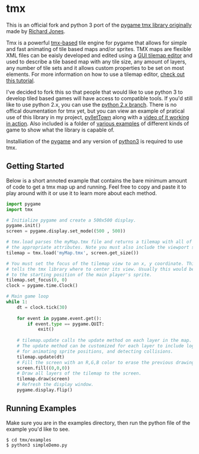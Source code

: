 tmx
===

This is an official fork and python 3 port of the [pygame tmx library originally](https://bitbucket.org/r1chardj0n3s/pygame-tutorial/src/995c364f087cc24e20682f642b3b406e7e3dcdae/tmx.py) made by [Richard Jones](https://bitbucket.org/r1chardj0n3s). 

Tmx is a powerful [tmx-based](https://github.com/bjorn/tiled/wiki/TMX-Map-Format) tile engine for pygame that allows for simple and fast animating of tile based maps and/or sprites. TMX maps are flexible XML files can be eaisly developed and edited using a [GUI tilemap editor](http://www.mapeditor.org/) and used to describe a tile based map with any tile size, any amount of layers, any number of tile sets and it allows custom properties to be set on most elements. For more information on how to use a tilemap editor, [check out this tutorial](http://gamedev.tutsplus.com/tutorials/level-design/introduction-to-tiled-map-editor/).

I've decided to fork this so that people that would like to use python 3 to develop tiled based games will have access to compatible tools. If you'd still like to use python 2.x, you can use the [python 2.x branch](https://github.com/RenfredH04/tmx/tree/python2.x).
There is no offical doumentation for tmx yet, but you can view an example of pratical use of this library in my project, [pylletTown](https://github.com/RenfredH04/pylletTown) along with a [video of it working in action](http://youtu.be/KnOMXyqbxqY).
Also included is a folder of [various examples](https://github.com/RenfredH04/tmx#running-examples) of different kinds of game to show what the library is capable of. 

Installiation of the [pygame](http://www.pygame.org/install.html) and any version of [python3](http://www.python.org/getit/) is required to use tmx.

## Getting Started

Below is a short annoted example that contains the bare minimum amount of code to get a tmx map up and running. Feel free to copy and paste it to play around with it or use it to learn more about each method.

```python
import pygame
import tmx

# Initialize pygame and create a 500x500 display.
pygame.init()
screen = pygame.display.set_mode((500 , 500))

# tmx.load parses the myMap.tmx file and returns a tilemap with all of
# the appropriate attributes. Note you must also include the viewport size. 
tilemap = tmx.load('myMap.tmx', screen.get_size())

# You must set the focus of the tilemap view to an x, y coordinate. This 
# tells the tmx library where to center its view. Usually this would be set 
# to the starting position of the main player's sprite.
tilemap.set_focus(0, 0)
clock = pygame.time.Clock()

# Main game loop
while 1:
    dt = clock.tick(30)
    
    for event in pygame.event.get():
        if event.type == pygame.QUIT:
            exit()
    
    # tilemap.update calls the update method on each layer in the map.
    # The update method can be customized for each layer to include logic
    # for animating sprite positions, and detecting collisions.              
    tilemap.update(dt)
    # Fill the screen with an R,G,B color to erase the previous drawings.
    screen.fill((0,0,0))
    # Draw all layers of the tilemap to the screen.
    tilemap.draw(screen)
    # Refresh the display window. 
    pygame.display.flip()
```

## Running Examples

Make sure you are in the examples directory, then run the python file of the example you'd like to see.

    $ cd tmx/examples
    $ python3 simpleDemo.py
    


